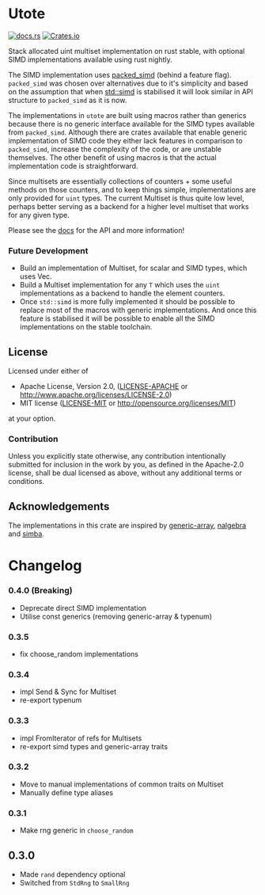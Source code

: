 # Utote

[![docs.rs](https://docs.rs/utote/badge.svg)](https://docs.rs/utote)
[![Crates.io](https://img.shields.io/crates/v/utote.svg)](https://crates.io/crates/utote)

Stack allocated uint multiset implementation on rust stable, with optional SIMD implementations available using rust 
nightly.

The SIMD implementation uses [packed_simd](https://rust-lang.github.io/packed_simd/packed_simd_2) (behind a feature 
flag). `packed_simd` was chosen over alternatives due to it's simplicity and based on the assumption that when 
[std::simd](https://github.com/rust-lang/stdsimd) is stabilised it will look similar in API structure to `packed_simd` 
as it is now.

The implementations in `utote` are built using macros rather than generics because there is no generic interface 
available for the SIMD types available from `packed_simd`. Although there are crates available that enable generic 
implementation of SIMD code they either lack features in comparison to `packed_simd`, increase the complexity of the 
code, or are unstable themselves. The other benefit of using macros is that the actual implementation code is 
straightforward.

Since multisets are essentially collections of counters + some useful methods on those counters, and to keep things 
simple, implementations are only provided for `uint` types. The current Multiset is thus quite low level, perhaps 
better serving as a backend for a higher level multiset that works for any given type.

Please see the [docs](https://docs.rs/utote) for the API and more information!

### Future Development

- Build an implementation of Multiset, for scalar and SIMD types, which uses Vec.
- Build a Multiset implementation for any `T` which uses the `uint` implementations as a backend to handle the element 
  counters.
- Once `std::simd` is more fully implemented it should be possible to replace most of the macros with generic 
  implementations. And once this feature is stabilised it will be possible to enable all the SIMD implementations on 
  the stable toolchain. 

## License

Licensed under either of

 * Apache License, Version 2.0, ([LICENSE-APACHE](LICENSE-APACHE) or http://www.apache.org/licenses/LICENSE-2.0)
 * MIT license ([LICENSE-MIT](LICENSE-MIT) or http://opensource.org/licenses/MIT)

at your option.

### Contribution

Unless you explicitly state otherwise, any contribution intentionally submitted
for inclusion in the work by you, as defined in the Apache-2.0 license, shall be dual licensed as above, without any
additional terms or conditions.

## Acknowledgements

The implementations in this crate are inspired by [generic-array](https://docs.rs/generic-array/0.14.4/generic_array), 
[nalgebra](https://docs.rs/nalgebra) and [simba](https://docs.rs/simba).

# Changelog

### 0.4.0 (Breaking)
- Deprecate direct SIMD implementation
- Utilise const generics (removing generic-array & typenum)

### 0.3.5
- fix choose_random implementations

### 0.3.4
- impl Send & Sync for Multiset
- re-export typenum

### 0.3.3
- impl FromIterator of refs for Multisets
- re-export simd types and generic-array traits

### 0.3.2
- Move to manual implementations of common traits on Multiset
- Manually define type aliases

### 0.3.1
- Make rng generic in `choose_random`

## 0.3.0
- Made `rand` dependency optional
- Switched from `StdRng` to `SmallRng`
